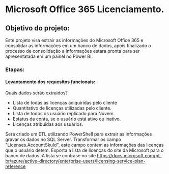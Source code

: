# Microsoft Office 365 Licenciamento.

## Objetivo do projeto:
Este projeto visa estrair as informações do Microsoft Office 365 e consolidar as informações em um banco de dados, apois finalizado o processo de consolidação a informações estara pronta para ser apresentatada em um painel no Power BI.

### Etapas:
#### Levantamento dos requesitos funcionais:
Quais dados serão extraidos?
- Lista de todas as licenças adiquiridas pelo cliente
- Quantitativo de licenças utilizadas pelo cliente.
- Lista de todos os usuário replicado para Nuvem.
- Estatus da conta, se o usuário está ativo ou inativo.
- Licenças atribuidas aos usuários.

        


Será criado um ETL utilizando PowerShell para extrair as informações gravar os dados no SQL Server.
Transformar os campo "Licenses.AccountSkuId", este campo contem as informações das licenças que o usuário detem.
Exporta a lista de licenças do site da Microsoft para o banco de dados.
A lista se contrase no site https://docs.microsoft.com/pt-br/azure/active-directory/enterprise-users/licensing-service-plan-reference

